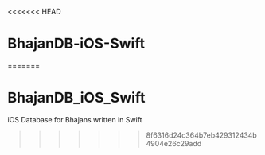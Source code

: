 <<<<<<< HEAD
# BhajanDB-iOS-Swift
=======
# BhajanDB_iOS_Swift
iOS Database for Bhajans written in Swift
>>>>>>> 8f6316d24c364b7eb429312434b4904e26c29add
